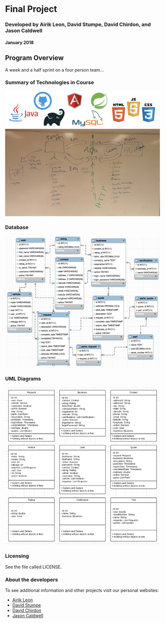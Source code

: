 # Final Project
### Developed by Airik Leon, David Stumpe, David Chirdon, and Jason Caldwell

#### January 2018

## Program Overview
A week and a half sprint on a four person team...

### Summary of Technologies in Course
![Technology Highlights](MVCProject/WebContent/css/img/tech_highlights.png "A screenshot showing the major technologies used for the project")
![Technologies](MVCProject/WebContent/css/img/tech_summary.jpg "A screenshot showing how all the technologies taught in the course relate")

### Database
![Database](MVCProject/WebContent/css/img/AutoDB.png "12 relational tables showing the Auto database")

### UML Diagrams
![UML](MVCProject/WebContent/css/img/AutoUML.png "9 UML tables for the auto final project")

### Licensing
See the file called LICENSE.

### About the developers
To see additional information and other projects visit our personal websites:
* [Airik Leon](http://airikleon.io/)
* [David Stumpe](http://18.216.47.133/)
* [David Chirdon](http://18.220.183.119/)
* [Jason Caldwell](http://jdcald13.com/)


